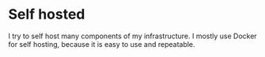 # Self hosted

I try to self host many components of my infrastructure. I mostly use Docker for self hosting, because it is easy to use and repeatable.

